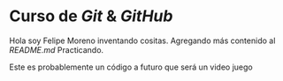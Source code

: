 # Curso de _Git_ & _GitHub_

Hola soy Felipe Moreno inventando cositas.
Agregando más contenido al _README.md_
Practicando.

Este es probablemente un código a futuro que será un video juego